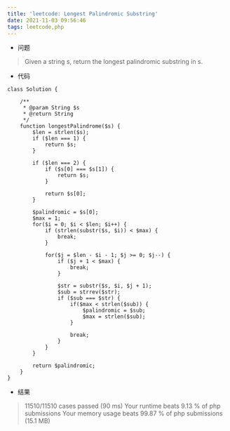 ```yaml
---
title: 'leetcode: Longest Palindromic Substring'
date: 2021-11-03 09:56:46
tags: leetcode,php
---
```


- 问题

> Given a string s, return the longest palindromic substring in s.



- 代码

```
class Solution {

    /**
     * @param String $s
     * @return String
     */
    function longestPalindrome($s) {
        $len = strlen($s);
        if ($len === 1) {
            return $s;
        }

        if ($len === 2) {
            if ($s[0] === $s[1]) {
                return $s;
            }

            return $s[0];
        }

        $palindromic = $s[0];
        $max = 1;
        for($i = 0; $i < $len; $i++) {
            if (strlen(substr($s, $i)) < $max) {
                break;
            }
            
            for($j = $len - $i - 1; $j >= 0; $j--) {
                if ($j + 1 < $max) {
                    break;
                }

                $str = substr($s, $i, $j + 1);
                $sub = strrev($str);
                if ($sub === $str) {
                    if($max < strlen($sub)) {
                        $palindromic = $sub;
                        $max = strlen($sub);
                    }

                    break;
                }
            }
        }

        return $palindromic;
    }
}
```

- 结果

> 11510/11510 cases passed (90 ms)
> Your runtime beats 9.13 % of php submissions
> Your memory usage beats 99.87 % of php submissions (15.1 MB)